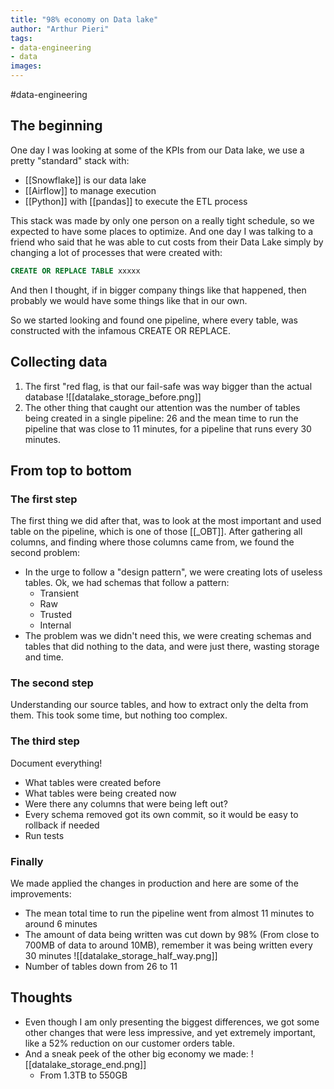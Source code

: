 ```yaml
---
title: "98% economy on Data lake"
author: "Arthur Pieri"
tags: 
- data-engineering
- data
images: 
---
```

#data-engineering 
## The beginning

One day I was looking at some of the KPIs from our Data lake, we use a pretty "standard" stack with:

- [[Snowflake]] is our data lake
- [[Airflow]] to manage execution
- [[Python]] with [[pandas]] to execute the ETL process

This stack was made by only one person on a really tight schedule, so we expected to have some places to optimize. And one day I was talking to a friend who said that he was able to cut costs from their Data Lake simply by changing a lot of processes  that were created with:

```sql
CREATE OR REPLACE TABLE xxxxx
```

And then I thought, if in bigger company things like that happened, then probably we would have some things like that in our own.

So we started looking and found one pipeline, where every table, was constructed with the infamous CREATE OR REPLACE.

## Collecting data
1. The first "red flag, is that our fail-safe was way bigger than the actual database
![[datalake_storage_before.png]]
2. The other thing that caught our attention was the number of tables being created in a single pipeline: 26 and the mean time to run the pipeline that was close to 11 minutes, for a pipeline that runs every 30 minutes.

## From top to bottom
### The first step
The first thing we did after that, was to look at the most important and used table on the pipeline, which is one of those [[_OBT]]. 
After gathering all columns, and finding where those columns came from, we found the second problem:
- In the urge to follow a "design pattern", we were creating lots of useless tables. Ok, we had schemas that follow a pattern:
	- Transient
	- Raw
	- Trusted
	- Internal
- The problem was we didn't need this, we were creating schemas and tables that did nothing to the data, and were just there, wasting storage and time.

### The second step
Understanding our source tables, and how to extract only the delta from them. This took some time, but nothing too complex.

### The third step
Document everything!
- What tables were created before
- What tables were being created now
- Were there any columns that were being left out?
- Every schema removed got its own commit, so it would be easy to rollback if needed
- Run tests

### Finally
We made applied the changes in production and here are some of the improvements:
- The mean total time to run the pipeline went from almost 11 minutes to around 6 minutes
- The amount of data being written was cut down by 98% (From close to 700MB of data to around 10MB), remember it was being written every 30 minutes
![[datalake_storage_half_way.png]]
- Number of tables down from 26 to 11

## Thoughts
- Even though I am only presenting the biggest differences, we got some other changes that were less impressive, and yet extremely important, like a 52% reduction on our customer orders table.
- And a sneak peek of the other big economy we made:
![[datalake_storage_end.png]]
	- From 1.3TB to 550GB